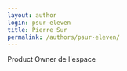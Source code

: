 ```yaml
---
layout: author
login: psur-eleven
title: Pierre Sur
permalink: /authors/psur-eleven/
---
```

Product Owner de l'espace
